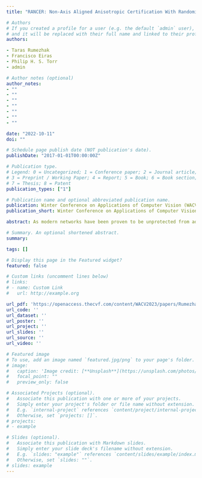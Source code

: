 ```yaml
---
title: "RANCER: Non-Axis Aligned Anisotropic Certification With Randomized Smoothing"

# Authors
# If you created a profile for a user (e.g. the default `admin` user), write the username (folder name) here 
# and it will be replaced with their full name and linked to their profile.
authors:

- Taras Rumezhak
- Francisco Eiras 
- Philip H. S. Torr
- admin

# Author notes (optional)
author_notes:
- ""
- ""
- ""
- ""
- ""
- ""
- ""

date: "2022-10-11"
doi: ""

# Schedule page publish date (NOT publication's date).
publishDate: "2017-01-01T00:00:00Z"

# Publication type.
# Legend: 0 = Uncategorized; 1 = Conference paper; 2 = Journal article;
# 3 = Preprint / Working Paper; 4 = Report; 5 = Book; 6 = Book section;
# 7 = Thesis; 8 = Patent
publication_types: ["1"]

# Publication name and optional abbreviated publication name.
publication: Winter Conference on Applications of Computer Vision (WACV)​
publication_short: Winter Conference on Applications of Computer Vision (**WACV23**)​

abstract: As modern networks have been proven to be unprotected from adversarial attacks and are applied in safety-critical applications, defense against them is very crucial. Many works were dedicated to this topic, but randomized smoothing has been recently proven to be an effective approach for the certified defense of deep neural networks and getting robust classifiers. Some prior results were obtained utilizing the techniques of adding extra parameters to extend the limits of the certification regions. In this way, sample-wise optimization was proposed to maximize the certification radius per input. The idea was further extended with the generalized anisotropic counterparts of l1 and l2 certificates which allow achieving larger certified region volume avoiding worst-case certification near potentially larger safe regions. However, anisotropic certification is limited by the aligned axis lacking the freedom to extend in any direction. To mitigate this constraint, in this work, we (i) revisit the anisotropic certification, provide an analysis of its non-axis aligned counterpart and propose its rotation-free extension,(ii) conduct experiments on the CIFAR-10 dataset to report the improved performance.

# Summary. An optional shortened abstract.
summary: 

tags: []

# Display this page in the Featured widget?
featured: false

# Custom links (uncomment lines below)
# links:
# - name: Custom Link
#   url: http://example.org

url_pdf: 'https://openaccess.thecvf.com/content/WACV2023/papers/Rumezhak_RANCER_Non-Axis_Aligned_Anisotropic_Certification_With_Randomized_Smoothing_WACV_2023_paper.pdf'
url_code: ''
url_dataset: ''
url_poster: ''
url_project: ''
url_slides: ''
url_source: ''
url_video: ''

# Featured image
# To use, add an image named `featured.jpg/png` to your page's folder. 
# image:
#   caption: 'Image credit: [**Unsplash**](https://unsplash.com/photos/pLCdAaMFLTE)'
#   focal_point: ""
#   preview_only: false

# Associated Projects (optional).
#   Associate this publication with one or more of your projects.
#   Simply enter your project's folder or file name without extension.
#   E.g. `internal-project` references `content/project/internal-project/index.md`.
#   Otherwise, set `projects: []`.
# projects:
# - example

# Slides (optional).
#   Associate this publication with Markdown slides.
#   Simply enter your slide deck's filename without extension.
#   E.g. `slides: "example"` references `content/slides/example/index.md`.
#   Otherwise, set `slides: ""`.
# slides: example
---
```

<!-- 
{{% callout note %}}
Click the *Cite* button above to demo the feature to enable visitors to import publication metadata into their reference management software.
{{% /callout %}}

{{% callout note %}}
Create your slides in Markdown - click the *Slides* button to check out the example.
{{% /callout %}}

Supplementary material can be found [here](https://drive.google.com/file/d/17tGxceooVTT0JFkBsQjsh3h529U7yI1v/view?usp=sharing). -->
